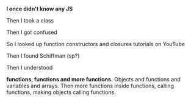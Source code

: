 **I once didn't know any JS**<p>
Then I took a class<p>
Then I got confused<p>
So I looked up function constructors and closures tutorials on YouTube<p>
Then I found Schiffman (sp?)<p>
Then I understood<p>

**functions, functions and more functions.** Objects and functions and variables and arrays. Then more functions inside functions, calling functions, making objects calling functions.
